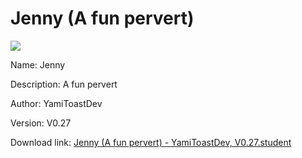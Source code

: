 # Jenny (A fun pervert)

<img src = "https://raw.githubusercontent.com/Arbiter1223/Koukou-Gurashi-Custom-Students/master/Students/Files/Jenny%20(A%20fun%20pervert).png">

Name: Jenny

Description: A fun pervert

Author: YamiToastDev

Version: V0.27

Download link: <a href="https://raw.githubusercontent.com/Arbiter1223/Koukou-Gurashi-Custom-Students/master/Students/Files/Jenny%20(A%20fun%20pervert)%20-%20YamiToastDev%2C%20V0.27.student">Jenny (A fun pervert) - YamiToastDev, V0.27.student</a>
